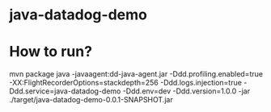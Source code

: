 # java-datadog-demo


# How to run?
mvn package
java -javaagent:dd-java-agent.jar -Ddd.profiling.enabled=true -XX:FlightRecorderOptions=stackdepth=256 -Ddd.logs.injection=true -Ddd.service=java-datadog-demo -Ddd.env=dev -Ddd.version=1.0.0  -jar ./target/java-datadog-demo-0.0.1-SNAPSHOT.jar
